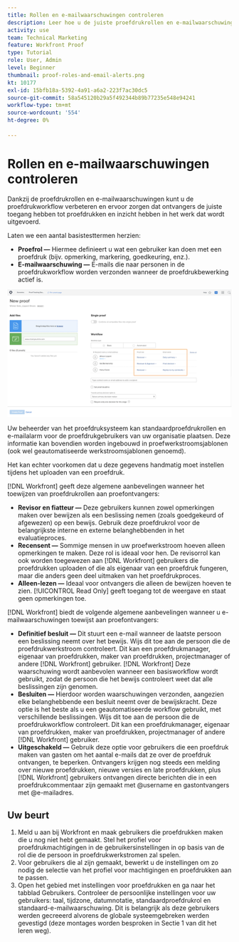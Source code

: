 ```yaml
---
title: Rollen en e-mailwaarschuwingen controleren
description: Leer hoe u de juiste proefdrukrollen en e-mailwaarschuwingen inschakelt, zodat proefontvangers toegang hebben tot proefdrukken en inzicht krijgen in het werk dat wordt uitgevoerd in [!DNL  Workfront].
activity: use
team: Technical Marketing
feature: Workfront Proof
type: Tutorial
role: User, Admin
level: Beginner
thumbnail: proof-roles-and-email-alerts.png
kt: 10177
exl-id: 15bfb18a-5392-4a91-a6a2-223f7ac30dc5
source-git-commit: 58a545120b29a5f492344b89b77235e548e94241
workflow-type: tm+mt
source-wordcount: '554'
ht-degree: 0%

---
```


# Rollen en e-mailwaarschuwingen controleren

Dankzij de proefdrukrollen en e-mailwaarschuwingen kunt u de proefdrukworkflow verbeteren en ervoor zorgen dat ontvangers de juiste toegang hebben tot proefdrukken en inzicht hebben in het werk dat wordt uitgevoerd.

Laten we een aantal basistesttermen herzien:

* **Proefrol —** Hiermee definieert u wat een gebruiker kan doen met een proefdruk (bijv. opmerking, markering, goedkeuring, enz.).
* **E-mailwaarschuwing —** E-mails die naar personen in de proefdrukworkflow worden verzonden wanneer de proefdrukbewerking actief is.

![Een afbeelding van de [!UICONTROL New Proof] met [!UICONTROL Proof role] en [!UICONTROL Email alerts] gemarkeerde kolommen.](assets/proof-roles-and-email-alerts.png)

Uw beheerder van het proefdruksysteem kan standaardproefdrukrollen en e-mailalarm voor de proefdrukgebruikers van uw organisatie plaatsen. Deze informatie kan bovendien worden ingebouwd in proefwerkstroomsjablonen (ook wel geautomatiseerde werkstroomsjablonen genoemd).

Het kan echter voorkomen dat u deze gegevens handmatig moet instellen tijdens het uploaden van een proefdruk.

[!DNL Workfront] geeft deze algemene aanbevelingen wanneer het toewijzen van proefdrukrollen aan proefontvangers:

* **Revisor en fiatteur —** Deze gebruikers kunnen zowel opmerkingen maken over bewijzen als een beslissing nemen (zoals goedgekeurd of afgewezen) op een bewijs. Gebruik deze proefdrukrol voor de belangrijkste interne en externe belanghebbenden in het evaluatieproces.
* **Recensent —** Sommige mensen in uw proefwerkstroom hoeven alleen opmerkingen te maken. Deze rol is ideaal voor hen. De revisorrol kan ook worden toegewezen aan [!DNL Workfront] gebruikers die proefdrukken uploaden of die als eigenaar van een proefdruk fungeren, maar die anders geen deel uitmaken van het proefdrukproces.
* **Alleen-lezen —** Ideaal voor ontvangers die alleen de bewijzen hoeven te zien. [!UICONTROL Read Only] geeft toegang tot de weergave en staat geen opmerkingen toe.

[!DNL Workfront] biedt de volgende algemene aanbevelingen wanneer u e-mailwaarschuwingen toewijst aan proefontvangers:

* **Definitief besluit —** Dit stuurt een e-mail wanneer de laatste persoon een beslissing neemt over het bewijs. Wijs dit toe aan de persoon die de proefdrukwerkstroom controleert. Dit kan een proefdrukmanager, eigenaar van proefdrukken, maker van proefdrukken, projectmanager of andere [!DNL Workfront] gebruiker. [!DNL Workfront] Deze waarschuwing wordt aanbevolen wanneer een basisworkflow wordt gebruikt, zodat de persoon die het bewijs controleert weet dat alle beslissingen zijn genomen.
* **Besluiten —** Hierdoor worden waarschuwingen verzonden, aangezien elke belanghebbende een besluit neemt over de bewijskracht. Deze optie is het beste als u een geautomatiseerde workflow gebruikt, met verschillende beslissingen. Wijs dit toe aan de persoon die de proefdrukworkflow controleert. Dit kan een proefdrukmanager, eigenaar van proefdrukken, maker van proefdrukken, projectmanager of andere [!DNL Workfront] gebruiker.
* **Uitgeschakeld —** Gebruik deze optie voor gebruikers die een proefdruk maken van gasten om het aantal e-mails dat ze over de proefdruk ontvangen, te beperken. Ontvangers krijgen nog steeds een melding over nieuwe proefdrukken, nieuwe versies en late proefdrukken, plus [!DNL Workfront] gebruikers ontvangen directe berichten die in een proefdrukcommentaar zijn gemaakt met @username en gastontvangers met @e-mailadres.

## Uw beurt

1. Meld u aan bij Workfront en maak gebruikers die proefdrukken maken die u nog niet hebt gemaakt. Stel het profiel voor proefdrukmachtigingen in de gebruikersinstellingen in op basis van de rol die de persoon in proefdrukwerkstromen zal spelen.
1. Voor gebruikers die al zijn gemaakt, bewerkt u de instellingen om zo nodig de selectie van het profiel voor machtigingen en proefdrukken aan te passen.
1. Open het gebied met instellingen voor proefdrukken en ga naar het tabblad Gebruikers. Controleer de persoonlijke instellingen voor uw gebruikers: taal, tijdzone, datumnotatie, standaardproefdrukrol en standaard-e-mailwaarschuwing. Dit is belangrijk als deze gebruikers werden gecreeerd alvorens de globale systeemgebreken werden gevestigd (deze montages worden besproken in Sectie 1 van dit het leren weg).

<!--
Download the proof role and email alert guides to have on hand as you start uploading proofs and assigning proof recipients.
-->

<!--
## Learn more
* Notifications for proof comments and decisions
-->

<!--
## Guides
* Proof roles
* Email alerts
-->
